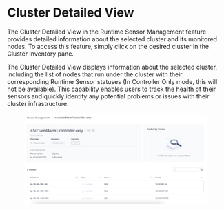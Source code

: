 # Cluster Detailed View

The Cluster Detailed View in the Runtime Sensor Management feature provides detailed information about the selected cluster and its monitored nodes. To access this feature, simply click on the desired cluster in the Cluster Inventory pane.

The Cluster Detailed View displays information about the selected cluster, including the list of nodes that run under the cluster with their corresponding Runtime Sensor statuses (In Controller Only mode, this will not be available). This capability enables users to track the health of their sensors and quickly identify any potential problems or issues with their cluster infrastructure.

<figure><img src="../.gitbook/assets/Screenshot 2024-09-03 at 16.10.16.png" alt=""><figcaption></figcaption></figure>
